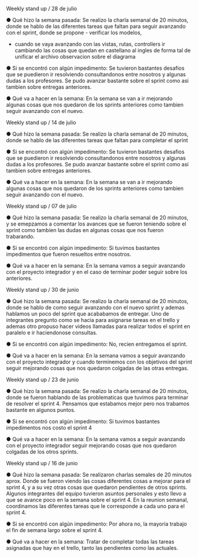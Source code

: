 Weekly stand up / 28 de julio

● Qué hizo la semana pasada: 
Se realizo la charla semanal de 20 minutos, donde se hablo de las diferentes tareas que faltan para seguir avanzando con el sprint, donde se propone    - verificar los modelos,
- cuando se vaya avanzando con las vistas, rutas, controllers  ir cambiando las cosas que quedan en castellano al ingles de forma tal de unificar el archivo
observacion sobre el diagrama

● Si se encontró con algún impedimento:
Se tuvieron bastantes desafios que se puedieron ir resolviendo consultandonos entre nosotros y algunas dudas a los profesores. Se pudo avanzar bastante sobre el sprint como asi tambien sobre entregas anteriores.    

● Qué va a hacer en la semana:
En la semana se van a ir mejorando algunas cosas que nos quedaron de los sprints anteriores como tambien seguir avanzando con el nuevo. 


Weekly stand up / 14 de julio

● Qué hizo la semana pasada: 
Se realizo la charla semanal de 20 minutos, donde se hablo de las diferentes tareas que faltan para completar el sprint

● Si se encontró con algún impedimento:
Se tuvieron bastantes desafios que se puedieron ir resolviendo consultandonos entre nosotros y algunas dudas a los profesores. Se pudo avanzar bastante sobre el sprint como asi tambien sobre entregas anteriores.    

● Qué va a hacer en la semana:
En la semana se van a ir mejorando algunas cosas que nos quedaron de los sprints anteriores como tambien seguir avanzando con el nuevo. 

Weekly stand up / 07 de julio

● Qué hizo la semana pasada: 
Se realizo la charla semanal de 20 minutos, y se emepzamos a comentar los avances que se fueron teniendo sobre el sprint como tambien las dudas en algunas cosas que nos fueron trabarando. 

● Si se encontró con algún impedimento:
Si tuvimos bastantes impedimentos que fueron resueltos entre nosotros. 

● Qué va a hacer en la semana:
En la semana vamos a seguir avanzando con el proyecto integrador y en el caso de terminar poder seguir sobre los anteriores. 


Weekly stand up / 30 de junio

● Qué hizo la semana pasada: 
Se realizo la charla semanal de 20 minutos, donde se hablo de como seguir avanzando con el nuevo sprint y ademas hablamos un poco del sprint que acababamos de entregar. Uno de integrantes pregunto como se hacia para asignarse tareas en el trello y ademas otro propuso hacer videos llamadas para realizar todos el sprint en paralelo e ir haciendonose consultas. 

● Si se encontró con algún impedimento:
No, recien entregamos el sprint. 

● Qué va a hacer en la semana:
En la semana vamos a seguir avanzando con el proyecto integrador y cuando terminemos con los objetivos del sprint seguir mejorando cosas que nos quedaron colgadas de las otras entregas. 


Weekly stand up / 23 de junio

● Qué hizo la semana pasada: 
Se realizo la charla semanal de 20 minutos, donde se fueron hablando de las problematicas que tuvimos para terminar de resolver el sprint 4. Pensamos que estabamos mejor pero nos trabamos bastante en algunos puntos. 

● Si se encontró con algún impedimento:
Si tuvimos bastantes impedimentos nos costo el sprint 4

● Qué va a hacer en la semana:
En la semana vamos a seguir avanzando con el proyecto integrador seguir mejorando cosas que nos quedaron colgadas de los otros sprints. 



Weekly stand up / 16 de junio

● Qué hizo la semana pasada: 
Se realizaron charlas semales de 20 minutos aprox. Donde se fueron viendo las cosas diferentes cosas a mejorar para el sprint 4, y a su vez otras cosas que quedaron pendientes de otros sprints. 
Algunos integrantes del equipo tuvieron asuntos personales y esto llevo a que se avance poco en la semana sobre el sprint 4. 
En la reunion semanal, coordinamos las diferentes tareas que le corresponde a cada uno para el sprint 4. 

● Si se encontró con algún impedimento:
Por ahora no, la mayoria trabajo el fin de semana largo sobre el sprint 4. 

● Qué va a hacer en la semana:
Tratar de completar todas las tareas asignadas que hay en el trello, tanto las pendientes como las actuales. 

